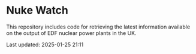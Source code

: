 # Nuke Watch

This repository includes code for retrieving the latest information available on the output of EDF nuclear power plants in the UK.

Last updated: 2025-01-25 21:11